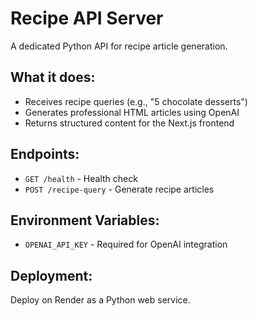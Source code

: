 # Recipe API Server

A dedicated Python API for recipe article generation.

## What it does:
- Receives recipe queries (e.g., "5 chocolate desserts")
- Generates professional HTML articles using OpenAI
- Returns structured content for the Next.js frontend

## Endpoints:
- `GET /health` - Health check
- `POST /recipe-query` - Generate recipe articles

## Environment Variables:
- `OPENAI_API_KEY` - Required for OpenAI integration

## Deployment:
Deploy on Render as a Python web service.
